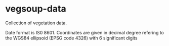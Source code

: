 vegsoup-data
============

Collection of vegetation data.

Date format is IS0 8601.
Coordinates are given in decimal degree refering to the WGS84 ellipsoid (EPSG code 4326) with 6 significant digits